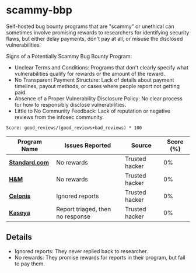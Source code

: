 # scammy-bbp
Self-hosted bug bounty programs that are "scammy" or unethical can sometimes involve promising rewards to researchers for identifying security flaws, but either delay payments, don't pay at all, or misuse the disclosed vulnerabilities. 


Signs of a Potentially Scammy Bug Bounty Program:

- Unclear Terms and Conditions: Programs that don't clearly specify what vulnerabilities qualify for rewards or the amount of the reward.
- No Transparent Payment Structure: Lack of details about payment timelines, payout methods, or cases where people report not getting paid.
- Absence of a Proper Vulnerability Disclosure Policy: No clear process for how to responsibly disclose vulnerabilities.
- Little to No Community Feedback: Lack of reputation or negative reviews from the infosec community.

`Score: good_reviews/(good_reviews+bad_reviews) * 100`

| Program Name              | Issues Reported                                        | Source     | Score (%)
|---------------------------|-------------------------------------------------------|----------------------------------| ------
| **[Standard.com](https://www.standard.com/get-to-know-standard/responsible-disclosure-program)**    | No rewards | Trusted hacker        | 0%
| **[H&M](https://www2.hm.com/en_us/customer-service/legal-and-privacy/bug-bounty-program.html)** | No rewards | Trusted hacker        | 0%
| **[Celonis](https://www.celonis.com/pdf/vulnerability-disclosure-program/)** | Ignored reports | Trusted hacker        | 0%
| **[Kaseya](https://www.kaseya.com/trust-center/vulnerability-disclosure-policy/)** | Report triaged, then no response| Trusted hacker     | 0% 

## Details

- Ignored reports: They never replied back to researcher. 
- No rewards: They promise rewards for reports in their program, but fail to pay them. 
